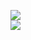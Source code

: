 [![](https://img.shields.io/badge/Made%20With-Github%20Spray-lightgrey.svg?style=for-the-badge&logo=github)](https://github.com/Annihil/github-spray#5552)  
[![](https://i.imgur.com/2DrTn0Z.gif)](https://github.com/Annihil/github-spray)